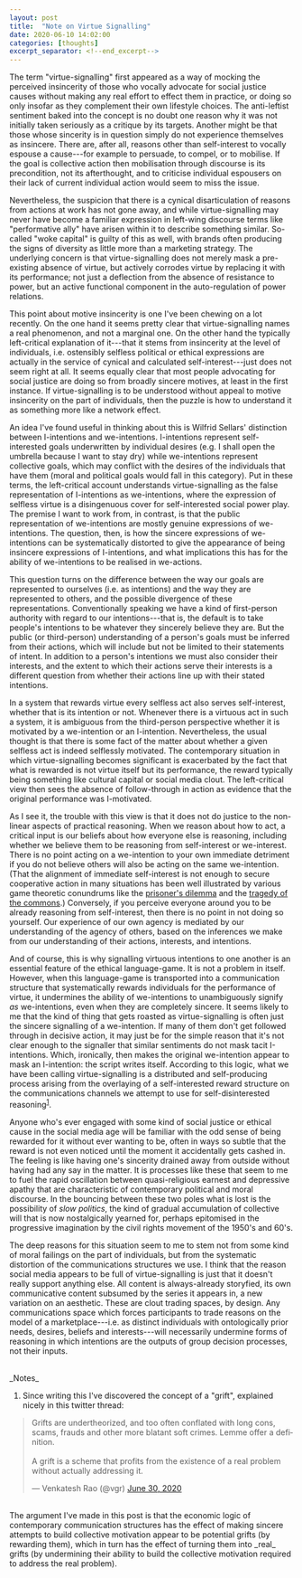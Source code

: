 ```yaml
---
layout: post
title:  "Note on Virtue Signalling"
date: 2020-06-10 14:02:00
categories: [thoughts]
excerpt_separator: <!--end_excerpt-->
---
```


The term "virtue-signalling" first appeared as a way of mocking the perceived insincerity of those who vocally advocate for social justice causes without making any real effort to effect them in practice, or doing so only insofar as they complement their own lifestyle choices. The anti-leftist sentiment baked into the concept is no doubt one reason why it was not initially taken seriously as a critique by its targets. Another might be that those whose sincerity is in question simply do not experience themselves as insincere. There are, after all, reasons other than self-interest to vocally espouse a cause---for example to persuade, to compel, or to mobilise. If the goal is collective action then mobilisation through discourse is its precondition, not its afterthought, and to criticise individual espousers on their lack of current individual action would seem to miss the issue.

Nevertheless, the suspicion that there is a cynical disarticulation of reasons from actions at work has not gone away, and while virtue-signalling may never have become a familiar expression in left-wing discourse terms like "performative ally" have arisen within it to describe something similar. So-called "woke capital" is guilty of this as well, with brands often producing the signs of diversity as little more than a marketing strategy. The underlying concern is that virtue-signalling does not merely mask a pre-existing absence of virtue, but actively corrodes virtue by replacing it with its performance; not just a deflection from the absence of resistance to power, but an active functional component in the auto-regulation of power relations.

This point about motive insincerity is one I've been chewing on a lot recently. On the one hand it seems pretty clear that virtue-signalling names a real phenomenon, and not a marginal one. On the other hand the typically left-critical explanation of it---that it stems from insincerity at the level of individuals, i.e. ostensibly selfless political or ethical expressions are actually in the service of cynical and calculated self-interest---just does not seem right at all. It seems equally clear that most people advocating for social justice are doing so from broadly sincere motives, at least in the first instance. If virtue-signalling is to be understood without appeal to motive insincerity on the part of individuals, then the puzzle is how to understand it as something more like a network effect.

<!--end_excerpt-->

An idea I've found useful in thinking about this is Wilfrid Sellars' distinction between I-intentions and we-intentions. I-intentions represent self-interested goals underwritten by individual desires (e.g. I shall open the umbrella because I want to stay dry) while we-intentions represent collective goals, which may conflict with the desires of the individuals that have them (moral and political goals would fall in this category). Put in these terms, the left-critical account understands virtue-signalling as the false representation of I-intentions as we-intentions, where the expression of selfless virtue is a disingenuous cover for self-interested social power play. The premise I want to work from, in contrast, is that the public representation of we-intentions are mostly genuine expressions of we-intentions. The question, then, is how the sincere expressions of we-intentions can be systematically distorted to give the appearance of being insincere expressions of I-intentions, and what implications this has for the ability of we-intentions to be realised in we-actions.

This question turns on the difference between the way our goals are represented to ourselves (i.e. as intentions) and the way they are represented to others, and the possible divergence of these representations. Conventionally speaking we have a kind of first-person authority with regard to our intentions---that is, the default is to take people's intentions to be whatever they sincerely believe they are. But the public (or third-person) understanding of a person's goals must be inferred from their actions, which will include but not be limited to their statements of intent. In addition to a person's intentions we must also consider their interests, and the extent to which their actions serve their interests is a different question from whether their actions line up with their stated intentions.

In a system that rewards virtue every selfless act also serves self-interest, whether that is its intention or not. Whenever there is a virtuous act in such a system, it is ambiguous from the third-person perspective whether it is motivated by a we-intention or an I-intention. Nevertheless, the usual thought is that there is some fact of the matter about whether a given selfless act is indeed selflessly motivated. The contemporary situation in which virtue-signalling becomes significant is exacerbated by the fact that what is rewarded is not virtue itself but its performance, the reward typically being something like cultural capital or social media clout. The left-critical view then sees the absence of follow-through in action as evidence that the original performance was I-motivated.

As I see it, the trouble with this view is that it does not do justice to the non-linear aspects of practical reasoning. When we reason about how to act, a critical input is our beliefs about how everyone else is reasoning, including whether we believe them to be reasoning from self-interest or we-interest. There is no point acting on a we-intention to your own immediate detriment if you do not believe others will also be acting on the same we-intention. (That the alignment of immediate self-interest is not enough to secure cooperative action in many situations has been well illustrated by various game theoretic conundrums like the [prisoner's dilemma](https://en.wikipedia.org/wiki/Prisoner%27s_dilemma) and the [tragedy of the commons](https://en.wikipedia.org/wiki/Tragedy_of_the_commons).) Conversely, if you perceive everyone around you to be already reasoning from self-interest, then there is no point in not doing so yourself. Our experience of our own agency is mediated by our understanding of the agency of others, based on the inferences we make from our understanding of their actions, interests, and intentions.

And of course, this is why signalling virtuous intentions to one another is an essential feature of the ethical language-game. It is not a problem in itself. However, when this language-game is transported into a communication structure that systematically rewards individuals for the performance of virtue, it undermines the ability of we-intentions to unambiguously signify _as_ we-intentions, even when they are completely sincere. It seems likely to me that the kind of thing that gets roasted as virtue-signalling is often just the sincere signalling of a we-intention. If many of them don't get followed through in decisive action, it may just be for the simple reason that it's not clear enough to the signaller that similar sentiments do not mask tacit I-intentions. Which, ironically, then makes the original we-intention appear to mask an I-intention: the script writes itself. According to this logic, what we have been calling virtue-signalling is a distributed and self-producing process arising from the overlaying of a self-interested reward structure on the communications channels we attempt to use for self-disinterested reasoning<sup>[1](#r1)</sup>.

Anyone who's ever engaged with some kind of social justice or ethical cause in the social media age will be familiar with the odd sense of being rewarded for it without ever wanting to be, often in ways so subtle that the reward is not even noticed until the moment it accidentally gets cashed in. The feeling is like having one's sincerity drained away from outside without having had any say in the matter. It is processes like these that seem to me to fuel the rapid oscillation between quasi-religious earnest and depressive apathy that are characteristic of contemporary political and moral discourse. In the bouncing between these two poles what is lost is the possibility of _slow politics_, the kind of gradual accumulation of collective will that is now nostalgically yearned for, perhaps epitomised in the progressive imagination by the civil rights movement of the 1950's and 60's.

The deep reasons for this situation seem to me to stem not from some kind of moral failings on the part of individuals, but from the systematic distortion of the communications structures we use. I think that the reason social media appears to be full of virtue-signalling is just that it doesn't really support anything else. All content is always-already storyfied, its own communicative content subsumed by the series it appears in, a new variation on an aesthetic. These are clout trading spaces, by design. Any communications space which forces participants to trade reasons on the model of a marketplace---i.e. as distinct individuals with ontologically prior needs, desires, beliefs and interests---will necessarily undermine forms of reasoning in which intentions are the outputs of group decision processes, not their inputs.

<br />
_Notes_

1. <a name="r1"></a> Since writing this I've discovered the concept of a "grift", explained nicely in this twitter thread:

<blockquote class="twitter-tweet"><p lang="en" dir="ltr">Grifts are undertheorized, and too often conflated with long cons, scams, frauds and other more blatant soft crimes. Lemme offer a definition.<br><br>A grift is a scheme that profits from the existence of a real problem without actually addressing it.</p>&mdash; Venkatesh Rao (@vgr) <a href="https://twitter.com/vgr/status/1277996104915619841?ref_src=twsrc%5Etfw">June 30, 2020</a></blockquote> <script async src="https://platform.twitter.com/widgets.js" charset="utf-8"></script>

<br/>
The argument I've made in this post is that the economic logic of contemporary communication structures has the effect of making sincere attempts to build collective motivation appear to be potential grifts (by rewarding them), which in turn has the effect of turning them into _real_ grifts (by undermining their ability to build the collective motivation required to address the real problem).
